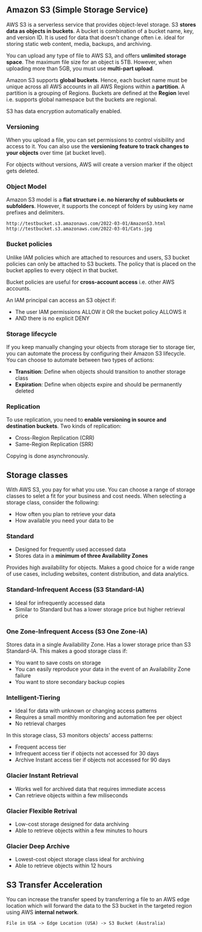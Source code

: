 ## Amazon S3 (Simple Storage Service)

AWS S3 is a serverless service that provides object-level storage. S3 **stores data as objects in buckets**. A bucket is combination of a bucket name, key, and version ID. It is used for data that doesn't change often i.e. ideal for storing static web content, media, backups, and archiving.

You can upload any type of file to AWS S3, and offers **unlimited storage space**. The maximum file size for an object is 5TB. However, when uploading more than 5GB, you must use **multi-part upload**.

Amazon S3 supports **global buckets**. Hence, each bucket name must be unique across all AWS accounts in all AWS Regions within a **partition**. A partition is a grouping of Regions. Buckets are defined at the **Region** level i.e. supports global namespace but the buckets are regional.

S3 has data encryption automatically enabled.

### Versioning

When you upload a file, you can set permissions to control visibility and access to it. You can also use the **versioning feature to track changes to your objects** over time (at bucket level).

For objects without versions, AWS will create a version marker if the object gets deleted.

### Object Model

Amazon S3 model is a **flat structure i.e. no hierarchy of subbuckets or subfolders**. However, it supports the concept of folders by using key name prefixes and delimiters.

```
http://testbucket.s3.amazonaws.com/2022-03-01/AmazonS3.html
http://testbucket.s3.amazonaws.com/2022-03-01/Cats.jpg
```

### Bucket policies

Unlike IAM policies which are attached to resources and users, S3 bucket policies can only be attached to S3 buckets. The policy that is placed on the bucket applies to every object in that bucket.

Bucket policies are useful for **cross-account access** i.e. other AWS accounts.

An IAM principal can access an S3 object if:

- The user IAM permissions ALLOW it OR the bucket policy ALLOWS it
- AND there is no explicit DENY

### Storage lifecycle

If you keep manually changing your objects from storage tier to storage tier, you can automate the process by configuring their Amazon S3 lifecycle. You can choose to automate between two types of actions:

- **Transition**: Define when objects should transition to another storage class
- **Expiration**: Define when objects expire and should be permanently deleted

### Replication

To use replication, you need to **enable versioning in source and destination buckets**. Two kinds of replication:

- Cross-Region Replication (CRR)
- Same-Region Replication (SRR)

Copying is done asynchronously.

## Storage classes

With AWS S3, you pay for what you use. You can choose a range of storage classes to selet a fit for your business and cost needs. When selecting a storage class, consider the following:

- How often you plan to retrieve your data
- How available you need your data to be

### Standard

- Designed for frequently used accessed data
- Stores data in a **minimum of three Availability Zones**

Provides high availability for objects. Makes a good choice for a wide range of use cases, including websites, content distribution, and data analytics.

### Standard-Infrequent Access (S3 Standard-IA)

- Ideal for infrequently accessed data
- Similar to Standard but has a lower storage price but higher retrieval price

### One Zone-Infrequent Access (S3 One Zone-IA)

Stores data in a single Availability Zone. Has a lower storage price than S3 Standard-IA. This makes a good storage class if:

- You want to save costs on storage
- You can easily reproduce your data in the event of an Availability Zone failure
- You want to store secondary backup copies

### Intelligent-Tiering

- Ideal for data with unknown or changing access patterns
- Requires a small monthly monitoring and automation fee per object
- No retrieval charges

In this storage class, S3 monitors objects' access patterns:

- Frequent access tier
- Infrequent access tier if objects not accessed for 30 days
- Archive Instant access tier if objects not accessed for 90 days

### Glacier Instant Retrieval

- Works well for archived data that requires immediate access
- Can retrieve objects within a few miliseconds

### Glacier Flexible Retrival

- Low-cost storage designed for data archiving
- Able to retrieve objects within a few minutes to hours

### Glacier Deep Archive

- Lowest-cost object storage class ideal for archiving
- Able to retrieve objects within 12 hours

## S3 Transfer Acceleration

You can increase the transfer speed by transferring a file to an AWS edge location which will forward the data to the S3 bucket in the targeted region using AWS **internal network**.

```
File in USA -> Edge Location (USA) -> S3 Bucket (Australia)
```

